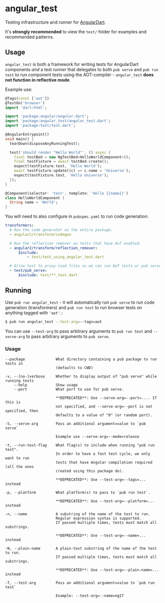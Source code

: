 # angular_test

Testing infrastructure and runner for [AngularDart][gh_angular_dart].

[gh_angular_dart]: https://github.com/dart-lang/angular2

It's **strongly recommended** to view the `test/` folder for examples and recommended patterns.

## Usage

`angular_test` is both a framework for writing tests for AngularDart components _and_ a
test _runner_ that delegates to both `pub serve` and `pub run test` to run component tests
using the AOT-compiler - `angular_test` **does not function in reflective mode**.

Example use:

```dart
@Tags(const ['aot'])
@TestOn('browser')
import 'dart:html';

import 'package:angular/angular.dart';
import 'package:angular_test/angular_test.dart';
import 'package:test/test.dart';

@AngularEntrypoint()
void main() {
  tearDown(disposeAnyRunningTest);

  test('should render "Hello World"', () async {
    final testBed = new NgTestBed<HelloWorldComponent>();
    final testFixture = await testBed.create();
    expect(testFixture.text, 'Hello World');
    await testFixture.update((c) => c.name = 'Universe');
    expect(testFixture.text, 'Hello Universe');
  });
}

@Component(selector: 'test', template: 'Hello {{name}}')
class HelloWorldComponent {
  String name = 'World';
}
```

You will need to also configure in `pubspec.yaml` to run code generation:

```yaml
transformers:
  # Run the code generator on the entire package.
  - angular2/transform/codegen

  # Run the reflection remover on tests that have AoT enabled.
  - angular2/transform/reflection_remover:
      $include:
          - test/test_using_angular_test.dart

  # Allow test to proxy-load files so we can run AoT tests w/ pub serve.
  - test/pub_serve:
      $include: test/**_test.dart

```

## Running

Use `pub run angular_test` - it will automatically run `pub serve` to run code generation
(transformers) and `pub run test` to run browser tests on anything tagged with `'aot'`.:

```sh
$ pub run angular_test --test-arg=--tags=aot
```

You can use `--test-arg` to pass arbitrary arguments to `pub run test` and
`--serve-arg` to pass arbitrary arguments to `pub serve`.

### Usage

```
--package              What directory containing a pub package to run tests in
                       (defaults to CWD)

-v, --[no-]verbose     Whether to display output of "pub serve" while running tests
    --help             Show usage
    --port             What port to use for pub serve.

                       **DEPRECATED**: Use --serve-arg=--port=.... If this is
                       not specified, and --serve-arg=--port is not specified, then
                       defaults to a value of "0" (or random port).

-S, --serve-arg        Pass an additional argument=value to `pub serve`

                       Example use --serve-arg=--mode=release

-t, --run-test-flag    What flag(s) to include when running "pub run test".
                       In order to have a fast test cycle, we only want to run
                       tests that have Angular compilation required (all the ones
                       created using this package do).

                       **DEPRECATED**: Use --test-arg=--tags=... instead

-p, --platform         What platform(s) to pass to `pub run test`.

                       **DEPRECATED**: Use --test-arg=--platform=... instead

-n, --name             A substring of the name of the test to run.
                       Regular expression syntax is supported.
                       If passed multiple times, tests must match all substrings.

                       **DEPRECATED**: Use --test-arg=--name=... instead

-N, --plain-name       A plain-text substring of the name of the test to run.
                       If passed multiple times, tests must match all substrings.

                       **DEPRECATED**: Use --test-arg=--plain-name=... instead

-T, --test-arg         Pass an additional argument=value to `pub run test`

                       Example: --test-arg=--name=ngIf
```
